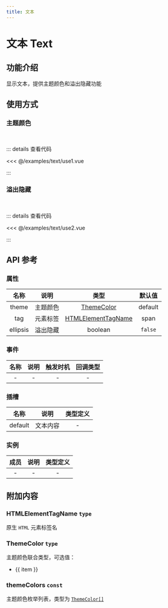 ```yaml
---
title: 文本
---
```


# 文本 Text

## 功能介绍

显示文本，提供主题颜色和溢出隐藏功能

## 使用方式

### 主题颜色

<br />
<TextUse1 />

::: details 查看代码

<<< @/examples/text/use1.vue

:::

### 溢出隐藏

<br />
<TextUse2 />

::: details 查看代码

<<< @/examples/text/use2.vue

:::

## API 参考

### 属性

|   名称   |   说明   |                      类型                      | 默认值  |
| :------: | :------: | :--------------------------------------------: | :-----: |
|  theme   | 主题颜色 |         [ThemeColor](#themecolor-type)         | default |
|   tag    | 元素标签 | [HTMLElementTagName](#htmlelementtagname-type) |  span   |
| ellipsis | 溢出隐藏 |                    boolean                     | `false` |

### 事件

| 名称 | 说明 | 触发时机 | 回调类型 |
| :--: | :--: | :------: | :------: |
|  -   |  -   |    -     |    -     |

### 插槽

|  名称   |   说明   | 类型定义 |
| :-----: | :------: | :------: |
| default | 文本内容 |    -     |

### 实例

| 成员 | 说明 | 类型定义 |
| :--: | :--: | :------: |
|  -   |  -   |    -     |

## 附加内容

### HTMLElementTagName `type`

原生 `HTML` 元素标签名

### ThemeColor `type`

主题颜色联合类型，可选值：

<ul>
    <li v-for="(item, index) in themeColors" :key="index">{{ item }}</li>
</ul>

### themeColors `const`

主题颜色枚举列表，类型为 [`ThemeColor[]`](#themecolor-type)

<script setup>
import { themeColors } from 'wink-ui';
import TextUse1 from './use1.vue';
import TextUse2 from './use2.vue';
</script>
